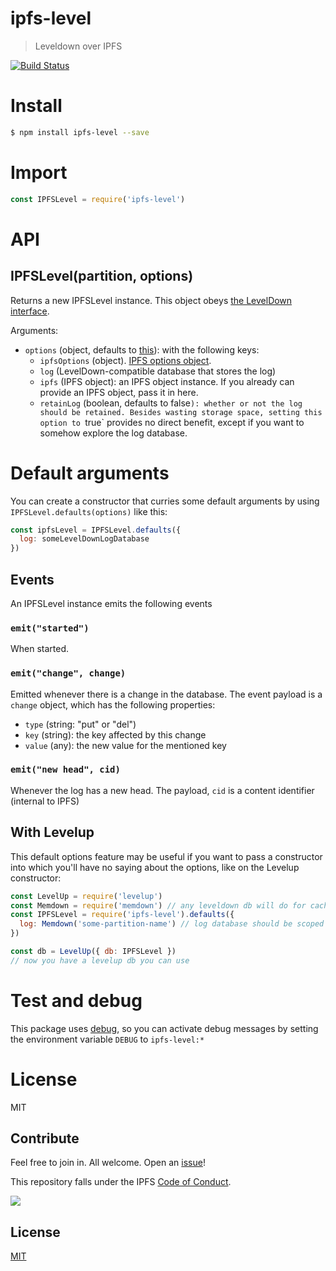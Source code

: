 # ipfs-level

> Leveldown over IPFS

[![Build Status](https://travis-ci.org/pgte/ipfs-level.svg?branch=master)](https://travis-ci.org/pgte/ipfs-level)

# Install

```bash
$ npm install ipfs-level --save
```

# Import

```js
const IPFSLevel = require('ipfs-level')
```

# API

## IPFSLevel(partition, options)

Returns a new IPFSLevel instance. This object obeys [the LevelDown interface](https://github.com/level/leveldown).

Arguments:

* `options` (object, defaults to [this](src/default-options.js)): with the following keys:
  * `ipfsOptions` (object). [IPFS options object](https://github.com/ipfs/js-ipfs#advanced-options-when-creating-an-ipfs-node).
  * `log` (LevelDown-compatible database that stores the log)
  * `ipfs` (IPFS object): an IPFS object instance. If you already can provide an IPFS object, pass it in here.
  * `retainLog` (boolean, defaults to false`): whether or not the log should be retained. Besides wasting storage space, setting this option to `true` provides no direct benefit, except if you want to somehow explore the log database.

# Default arguments

You can create a constructor that curries some default arguments by using `IPFSLevel.defaults(options)` like this:

```js
const ipfsLevel = IPFSLevel.defaults({
  log: someLevelDownLogDatabase
})
```

## Events

An IPFSLevel instance emits the following events

### `emit("started")`

When started.

### `emit("change", change)`

Emitted whenever there is a change in the database. The event payload is a `change` object, which has the following properties:
  * `type` (string: "put" or "del")
  * `key` (string): the key affected by this change
  * `value` (any): the new value for the mentioned key

### `emit("new head", cid)`

Whenever the log has a new head. The payload, `cid` is a content identifier (internal to IPFS)


## With Levelup


This default options feature may be useful if you want to pass a constructor into which you'll have no saying about the options, like on the Levelup constructor:

```js
const LevelUp = require('levelup')
const Memdown = require('memdown') // any leveldown db will do for caching log entries
const IPFSLevel = require('ipfs-level').defaults({
  log: Memdown('some-partition-name') // log database should be scoped to partition
})

const db = LevelUp({ db: IPFSLevel })
// now you have a levelup db you can use
```

# Test and debug

This package uses [debug](https://github.com/visionmedia/debug#readme), so you can activate debug messages by setting the environment variable `DEBUG` to `ipfs-level:*`

# License

MIT

## Contribute

Feel free to join in. All welcome. Open an [issue](https://github.com/pgte/ipfs-level/issues)!

This repository falls under the IPFS [Code of Conduct](https://github.com/ipfs/community/blob/master/code-of-conduct.md).

[![](https://cdn.rawgit.com/jbenet/contribute-ipfs-gif/master/img/contribute.gif)](https://github.com/ipfs/community/blob/master/contributing.md)

## License

[MIT](LICENSE)
